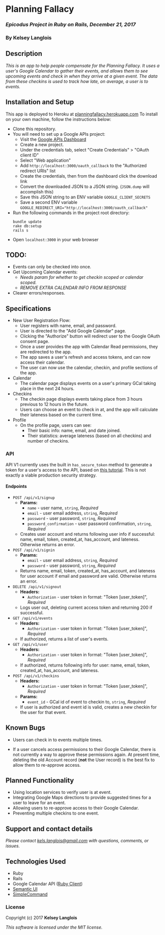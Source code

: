 # Planning Fallacy

### _Epicodus Project in Ruby on Rails, December 21, 2017_

### By Kelsey Langlois

## Description

_This is an app to help people compensate for the Planning Fallacy. It uses a user's Google Calendar to gather their events, and allows them to see upcoming events and check in when they arrive at a given event. The data from these checkins is used to track how late, on average, a user is to events._

## Installation and Setup

This app is deployed to Heroku at [planningfallacy.herokuapp.com](https://planningfallacy.herokuapp.com) To install on your own machine, follow the instructions below:

* Clone this repository.
* You will need to set up a Google APIs project:
  * Visit the [Google APIs Dashboard](https://console.cloud.google.com/apis/dashboard)
  * Create a new project.
  * Under the credentials tab, select "Create Credentials" > "OAuth client ID"
  * Select "Web application"
  * Add `http://localhost:3000/oauth_callback` to the "Authorized redirect URIs" list
  * Create the credentials, then from the dashboard click the download link
  * Convert the downloaded JSON to a JSON string. (`JSON.dump` will accomplish this)
  * Save this JSON string to an ENV variable `GOOGLE_CLIENT_SECRETS`
  * Save a second ENV variable `GOOGLE_REDIRECT_URI="http://localhost:3000/oauth_callback"`
* Run the following commands in the project root directory:
  ```
  bundle update
  rake db:setup
  rails s
  ```
* Open ```localhost:3000``` in your web browser

## TODO:
  * Events can only be checked into once.
  * Get Upcoming Calendar events:
    * _Needs param for whether to get checkin scoped or calendar scoped._
    * _REMOVE EXTRA CALENDAR INFO FROM RESPONSE_
  * Clearer errors/responses.

## Specifications

* New User Registration Flow:
  * User registers with name, email, and password.
  * User is directed to the "Add Google Calendar" page.
  * Clicking the "Authorize" button will redirect user to the Google OAuth consent page.
  * Once a user provides the app with Calendar Read permissions, they are redirected to the app.
  * The app saves a user's refresh and access tokens, and can now access their calendar.
  * The user can now use the calendar, checkin, and profile sections of the app.
* Calendar
  * The calendar page displays events on a user's primary GCal taking place in the next 24 hours.
* Checkins
  * The checkin page displays events taking place from 3 hours previous to 12 hours in the future.
  * Users can choose an event to check in at, and the app will calculate their lateness based on the current time.
* Profile
  * On the profile page, users can see:
    * Their basic info: name, email, and date joined.
    * Their statistics: average lateness (based on all checkins) and number of checkins.

### API
API V1 currently uses the built in `has_secure_token` method to generate a token for a user's access to the API, based on [this tutorial](https://rubyplus.com/articles/4311-Securing-an-API-in-Rails-5-using-Token-Based-Authentication). This is not exactly a viable production security strategy.
#### Endpoints
* ```POST /api/v1/signup```
  * **Params:**
    * ```name``` - user name, ```string```, _Required_
    * ```email``` - user email address, ```string```, _Required_
    * ```password``` - user password, ```string```, _Required_
    * ```password_confirmation``` - user password confirmation, ```string```, _Required_
  * Creates user account and returns following user info if successful: name, email, token, created_at, has_account, and lateness. Otherwise returns an error.
* ```POST /api/v1/signin```
  * **Params:**
    * ```email``` - user email address, ```string```, _Required_
    * ```password``` - user password, ```string```, _Required_
  * Returns name, email, token, created_at, has_account, and lateness for user account if email and password are valid. Otherwise returns an error.
* ```DELETE /api/v1/signout```
  * **Headers:**
    * ```Authorization``` - user token in format: "Token [user_token]", _Required_
  * Logs user out, deleting current access token and returning 200 if successful.
* ```GET /api/v1/events```
  * **Headers:**
    * ```Authorization``` - user token in format: "Token [user_token]", _Required_
  * If authorized, returns a list of user's events.
* ```GET /api/v1/user```
  * **Headers:**
    * ```Authorization``` - user token in format: "Token [user_token]", _Required_
  * If authorized, returns following info for user: name, email, token, created_at, has_account, and lateness.
* ```POST /api/v1/checkins```
  * **Headers:**
    * ```Authorization``` - user token in format: "Token [user_token]", _Required_
  * **Params:**
    * ```event_id``` - GCal id of event to checkin to, ```string```, _Required_
  * If user is authorized and event id is valid, creates a new checkin for the user for that event.

## Known Bugs

* Users can check in to events multiple times.

* If a user cancels access permissions to their Google Calendar, there is not currently a way to approve these permissions again. At present time, deleting the old Account record (**not** the User record) is the best fix to allow them to re-approve access.

## Planned Functionality

* Using location services to verify user is at event.
* Integrating Google Maps directions to provide suggested times for a user to leave for an event.
* Allowing users to re-approve access to their Google Calendar.
* Preventing multiple checkins to one event.

## Support and contact details

_Please contact [kels.langlois@gmail.com](mailto:kels.langlois@gmail.com) with questions, comments, or issues._

## Technologies Used

* Ruby
* Rails
* Google Calendar API ([Ruby Client](https://github.com/google/google-api-ruby-client))
* [Semantic UI](https://github.com/doabit/semantic-ui-sass)
* [SimpleCommand](https://github.com/nebulab/simple_command)

### License

Copyright (c) 2017 **Kelsey Langlois**

*This software is licensed under the MIT license.*
